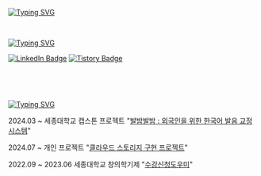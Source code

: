 [![Typing SVG](https://readme-typing-svg.demolab.com?font=Silkscreen&weight=700&size=25&duration=2000&pause=2000&color=79BB2A&background=FFFFFF00&random=false&width=500&lines=Hello!;Welcome+to+Gabin's+GitHub)](https://git.io/typing-svg)

&nbsp;

[![Typing SVG](https://readme-typing-svg.demolab.com?font=Silkscreen&pause=1000&color=3AA1B8&repeat=false&random=false&width=435&height=30&lines=About+me)](https://git.io/typing-svg)

[![LinkedIn Badge](https://img.shields.io/badge/linkedIn-0A66C2?style=for-the-badge&logo=linkedin&logoColor=white)](https://www.linkedin.com/in/%EA%B0%80%EB%B9%88-%EC%B5%9C-39b3a12b2?utm_source=share&utm_campaign=share_via&utm_content=profile&utm_medium=ios_app)
[![Tistory Badge](https://img.shields.io/badge/tistory-F46D01?style=for-the-badge&logo=tistory&logoColor=white)](https://coding-meongdo.tistory.com)

  &nbsp;

&nbsp;

[![Typing SVG](https://readme-typing-svg.demolab.com?font=Silkscreen&pause=1000&color=3AA1B8&repeat=false&random=false&width=435&height=30&lines=Projects)](https://git.io/typing-svg)

2024.03 ~          세종대학교 캡스톤 프로젝트 "[발밤발밤 : 외국인을 위한 한국어 발음 교정 시스템](https://github.com/Capstone-4Potato/backend-server)"

2024.07 ~ 개인 프로젝트 "[클라우드 스토리지 구현 프로젝트](https://github.com/gabean13/My-Storage)"

2022.09 ~ 2023.06  세종대학교 창의학기제  "[수강신청도우미](https://github.com/sejong-class-registration/Client)"

